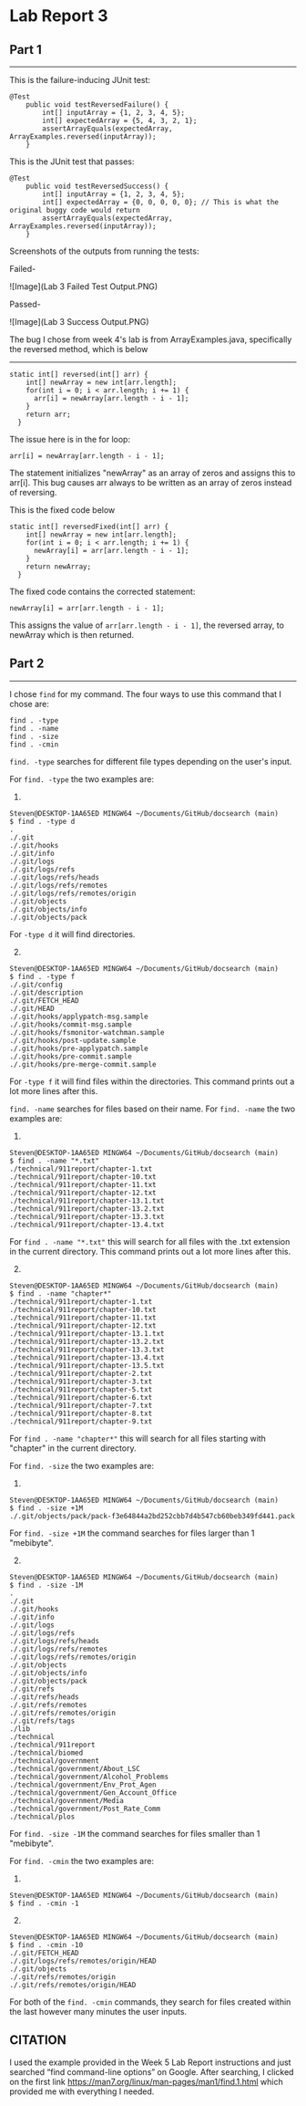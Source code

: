 # Lab Report 3
## Part 1
---

This is the failure-inducing JUnit test:
```
@Test
    public void testReversedFailure() {
        int[] inputArray = {1, 2, 3, 4, 5};
        int[] expectedArray = {5, 4, 3, 2, 1};
        assertArrayEquals(expectedArray, ArrayExamples.reversed(inputArray));
    }
```

This is the JUnit test that passes:
```
@Test
    public void testReversedSuccess() {
        int[] inputArray = {1, 2, 3, 4, 5};
        int[] expectedArray = {0, 0, 0, 0, 0}; // This is what the original buggy code would return
        assertArrayEquals(expectedArray, ArrayExamples.reversed(inputArray));
    }
```

Screenshots of the outputs from running the tests:

Failed-

![Image](Lab 3 Failed Test Output.PNG)


Passed-

![Image](Lab 3 Success Output.PNG)

The bug I chose from week 4's lab is from ArrayExamples.java, specifically the reversed method, which is below

---
```
static int[] reversed(int[] arr) {
    int[] newArray = new int[arr.length];
    for(int i = 0; i < arr.length; i += 1) {
      arr[i] = newArray[arr.length - i - 1];
    }
    return arr;
  }
```
The issue here is in the for loop:
```
arr[i] = newArray[arr.length - i - 1];
```
The statement initializes "newArray" as an array of zeros and assigns this to arr[i]. This bug causes arr always to be written as an array of zeros instead of reversing.

This is the fixed code below
```
static int[] reversedFixed(int[] arr) {
    int[] newArray = new int[arr.length];
    for(int i = 0; i < arr.length; i += 1) {
      newArray[i] = arr[arr.length - i - 1];
    }
    return newArray;
  }
```
The fixed code contains the corrected statement:
```
newArray[i] = arr[arr.length - i - 1];
```
This assigns the value of `arr[arr.length - i - 1]`, the reversed array, to newArray which is then returned.

## Part 2
---

I chose `find` for my command.
The four ways to use this command that I chose are:

```
find . -type
find . -name
find . -size
find . -cmin
```
`find. -type` searches for different file types depending on the user's input.

For `find. -type` the two examples are:

1.
```
Steven@DESKTOP-1AA65ED MINGW64 ~/Documents/GitHub/docsearch (main)
$ find . -type d
.
./.git
./.git/hooks
./.git/info
./.git/logs
./.git/logs/refs
./.git/logs/refs/heads
./.git/logs/refs/remotes
./.git/logs/refs/remotes/origin
./.git/objects
./.git/objects/info
./.git/objects/pack
```
For `-type d` it will find directories.

2.
```
Steven@DESKTOP-1AA65ED MINGW64 ~/Documents/GitHub/docsearch (main)
$ find . -type f
./.git/config
./.git/description
./.git/FETCH_HEAD
./.git/HEAD
./.git/hooks/applypatch-msg.sample
./.git/hooks/commit-msg.sample
./.git/hooks/fsmonitor-watchman.sample
./.git/hooks/post-update.sample
./.git/hooks/pre-applypatch.sample
./.git/hooks/pre-commit.sample
./.git/hooks/pre-merge-commit.sample
```
For `-type f` it will find files within the directories.
This command prints out a lot more lines after this.

`find. -name` searches for files based on their name.
For `find. -name` the two examples are:

1.
```
Steven@DESKTOP-1AA65ED MINGW64 ~/Documents/GitHub/docsearch (main)
$ find . -name "*.txt"
./technical/911report/chapter-1.txt
./technical/911report/chapter-10.txt
./technical/911report/chapter-11.txt
./technical/911report/chapter-12.txt
./technical/911report/chapter-13.1.txt
./technical/911report/chapter-13.2.txt
./technical/911report/chapter-13.3.txt
./technical/911report/chapter-13.4.txt
```
For `find . -name "*.txt"` this will search for all files with the .txt extension in the current directory.
This command prints out a lot more lines after this.

2. 
```
Steven@DESKTOP-1AA65ED MINGW64 ~/Documents/GitHub/docsearch (main)
$ find . -name "chapter*"
./technical/911report/chapter-1.txt
./technical/911report/chapter-10.txt
./technical/911report/chapter-11.txt
./technical/911report/chapter-12.txt
./technical/911report/chapter-13.1.txt
./technical/911report/chapter-13.2.txt
./technical/911report/chapter-13.3.txt
./technical/911report/chapter-13.4.txt
./technical/911report/chapter-13.5.txt
./technical/911report/chapter-2.txt
./technical/911report/chapter-3.txt
./technical/911report/chapter-5.txt
./technical/911report/chapter-6.txt
./technical/911report/chapter-7.txt
./technical/911report/chapter-8.txt
./technical/911report/chapter-9.txt
```
For `find . -name "chapter*"` this will search for all files starting with "chapter" in the current directory.


For `find. -size` the two examples are:

1.
```
Steven@DESKTOP-1AA65ED MINGW64 ~/Documents/GitHub/docsearch (main)
$ find . -size +1M
./.git/objects/pack/pack-f3e64844a2bd252cbb7d4b547cb60beb349fd441.pack
```
For `find. -size +1M` the command searches for files larger than 1 "mebibyte".

2.
```
Steven@DESKTOP-1AA65ED MINGW64 ~/Documents/GitHub/docsearch (main)
$ find . -size -1M
.
./.git
./.git/hooks
./.git/info
./.git/logs
./.git/logs/refs
./.git/logs/refs/heads
./.git/logs/refs/remotes
./.git/logs/refs/remotes/origin
./.git/objects
./.git/objects/info
./.git/objects/pack
./.git/refs
./.git/refs/heads
./.git/refs/remotes
./.git/refs/remotes/origin
./.git/refs/tags
./lib
./technical
./technical/911report
./technical/biomed
./technical/government
./technical/government/About_LSC
./technical/government/Alcohol_Problems
./technical/government/Env_Prot_Agen
./technical/government/Gen_Account_Office
./technical/government/Media
./technical/government/Post_Rate_Comm
./technical/plos
```
For `find. -size -1M` the command searches for files smaller than 1 "mebibyte".

For `find. -cmin` the two examples are:

1. 
```
Steven@DESKTOP-1AA65ED MINGW64 ~/Documents/GitHub/docsearch (main)
$ find . -cmin -1
```

2. 
```
Steven@DESKTOP-1AA65ED MINGW64 ~/Documents/GitHub/docsearch (main)
$ find . -cmin -10
./.git/FETCH_HEAD
./.git/logs/refs/remotes/origin/HEAD
./.git/objects
./.git/refs/remotes/origin
./.git/refs/remotes/origin/HEAD
```

For both of the `find. -cmin` commands, they search for files created within the last however many minutes the user inputs.

## CITATION

I used the example provided in the Week 5 Lab Report instructions and just searched “find command-line options” on Google.
After searching, I clicked on the first link https://man7.org/linux/man-pages/man1/find.1.html which provided me with everything I needed.
